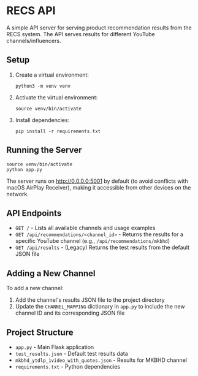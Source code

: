 # RECS API

A simple API server for serving product recommendation results from the RECS system. The API serves results for different YouTube channels/influencers.

## Setup

1. Create a virtual environment:
   ```
   python3 -m venv venv
   ```

2. Activate the virtual environment:
   ```
   source venv/bin/activate
   ```

3. Install dependencies:
   ```
   pip install -r requirements.txt
   ```

## Running the Server

```
source venv/bin/activate
python app.py
```

The server runs on http://0.0.0.0:5001 by default (to avoid conflicts with macOS AirPlay Receiver), making it accessible from other devices on the network.

## API Endpoints

- `GET /` - Lists all available channels and usage examples
- `GET /api/recommendations/<channel_id>` - Returns the results for a specific YouTube channel (e.g., `/api/recommendations/mkbhd`)
- `GET /api/results` - (Legacy) Returns the test results from the default JSON file

## Adding a New Channel

To add a new channel:
1. Add the channel's results JSON file to the project directory
2. Update the `CHANNEL_MAPPING` dictionary in `app.py` to include the new channel ID and its corresponding JSON file

## Project Structure

- `app.py` - Main Flask application
- `test_results.json` - Default test results data
- `mkbhd_ytdlp_1video_with_quotes.json` - Results for MKBHD channel
- `requirements.txt` - Python dependencies